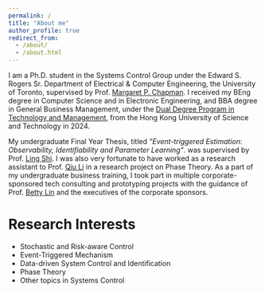 ```yaml
---
permalink: /
title: "About me"
author_profile: true
redirect_from: 
  - /about/
  - /about.html
---
```


I am a Ph.D. student in the Systems Control Group under the Edward S. Rogers Sr. Department of Electrical & Computer Engineering, the University of Toronto, supervised by Prof. [Margaret P. Chapman](https://www.control.utoronto.ca/~mchapman/). I received my BEng degree in Computer Science and in Electronic Engineering, and BBA degree in General Business Management, under the [Dual Degree Program in Technology and Management](https://techmgmt.hkust.edu.hk/), from the Hong Kong University of Science and Technology in 2024.

My undergraduate Final Year Thesis, titled *"Event-triggered Estimation: Observability, Identifiability and Parameter Learning"*. was supervised by Prof. [Ling Shi](https://eesling.home.ece.ust.hk/). I was also very fortunate to have worked as a research assistant to Prof. [Qiu Li](https://eeqiu.people.ust.hk/) in a research project on Phase Theory. As a part of my undergraduate business training, I took part in multiple corporate-sponsored tech consulting and prototyping projects with the guidance of Prof. [Betty Lin](https://techmgmt.hkust.edu.hk/prof-betty-lin) and the executives of the corporate sponsors.

Research Interests
======

* Stochastic and Risk-aware Control
* Event-Triggered Mechanism
* Data-driven System Control and Identification
* Phase Theory
* Other topics in Systems Control
